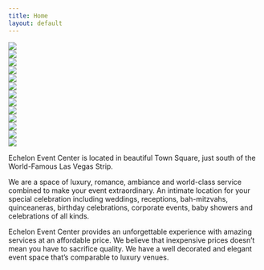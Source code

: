 ```yaml
---
title: Home
layout: default
---
```


<div class="tile">
  <img src="https://via.placeholder.com/300">
</div>
<div class="tile">
  <img src="https://via.placeholder.com/300">
</div>
<div class="tile">
  <img src="https://via.placeholder.com/300">
</div>
<div class="tile">
  <img src="https://via.placeholder.com/300">
</div>
<div class="tile">
  <img src="https://via.placeholder.com/300">
</div>
<div class="tile">
  <img src="https://via.placeholder.com/300">
</div>
<div class="tile">
  <img src="https://via.placeholder.com/300">
</div>
<div class="tile">
  <img src="https://via.placeholder.com/300">
</div>
<div class="tile">
  <img src="https://via.placeholder.com/300">
</div>
<div class="tile">
  <img src="https://via.placeholder.com/300">
</div>
<div class="tile">
  <img src="https://via.placeholder.com/300">
</div>
<div class="tile">
  <img src="https://via.placeholder.com/300">
</div>
<div class="tile">
  <img src="https://via.placeholder.com/300">
</div>




Echelon Event Center is located in beautiful Town Square, just south of the World-Famous Las Vegas Strip.

We are a space of luxury, romance, ambiance and world-class service combined to make your event extraordinary. An intimate location for your special celebration including weddings, receptions, bah-mitzvahs, quinceaneras, birthday celebrations, corporate events, baby showers and celebrations of all kinds.

Echelon Event Center provides an unforgettable experience with amazing services at an affordable price.  We believe that inexpensive prices doesn’t mean you have to sacrifice quality.  We have a well decorated and elegant event space that’s comparable to luxury venues.

